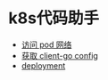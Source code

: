 # k8s代码助手

* <a href="md/curl_pod.md" target="_blank"> 访问 pod 网络 </a>
* <a href="md/get_client_config.md" target="_blank"> 获取 client-go config </a>
* <a href="md/deployment.md" target="_blank"> deployment </a>
